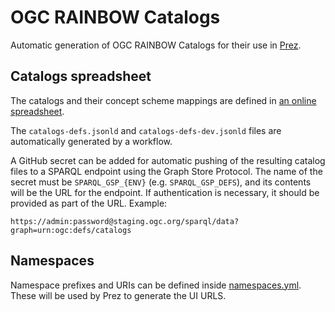 # OGC RAINBOW Catalogs

Automatic generation of OGC RAINBOW Catalogs for their use in [Prez](https://github.com/RDFLib/prez).

## Catalogs spreadsheet

The catalogs and their concept scheme mappings are defined in
[an online spreadsheet](https://myogc1-my.sharepoint.com/personal/avillar_ogc_org/_layouts/15/download.aspx?share=EXxhHl4MubpMo-3h1UI0lpcB1lcsAX-CdvUsAMGfOQQL4g).

The `catalogs-defs.jsonld` and `catalogs-defs-dev.jsonld` files are automatically generated by a workflow.

A GitHub secret can be added for automatic pushing of the resulting catalog files to a SPARQL endpoint using the 
Graph Store Protocol. The name of the secret must be `SPARQL_GSP_{ENV}` (e.g. `SPARQL_GSP_DEFS`), and its contents
will be the URL for the endpoint. If authentication is necessary, it should be provided as part of the URL. Example:

```
https://admin:password@staging.ogc.org/sparql/data?graph=urn:ogc:defs/catalogs
```

## Namespaces

Namespace prefixes and URIs can be defined inside [namespaces.yml](namespaces.yml). These will be used
by Prez to generate the UI URLS.

